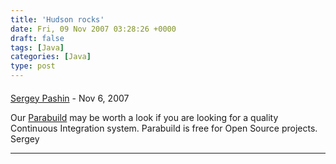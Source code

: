 ```yaml
---
title: 'Hudson rocks'
date: Fri, 09 Nov 2007 03:28:26 +0000
draft: false
tags: [Java]
categories: [Java]
type: post
---
```



#### 
[Sergey Pashin](http://www.viewtier.com "spashin@viewtier.com") - <time datetime="2007-11-10 17:22:29">Nov 6, 2007</time>

Our [Parabuild](http://www.viewtier.com) may be worth a look if you are looking for a quality Continuous Integration system. Parabuild is free for Open Source projects. Sergey
<hr />
